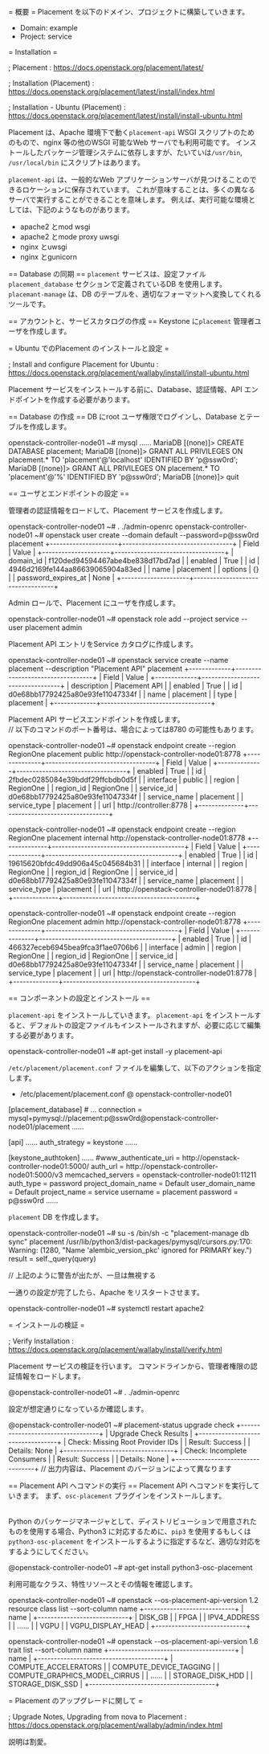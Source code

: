 = 概要 =
Placement を以下のドメイン、プロジェクトに構築していきます。

* Domain: example
* Project: service

= Installation =

; Placement
: https://docs.openstack.org/placement/latest/

; Installation (Placement)
: https://docs.openstack.org/placement/latest/install/index.html

; Installation - Ubuntu (Placement)
: https://docs.openstack.org/placement/latest/install/install-ubuntu.html

Placement は、Apache 環境下で動く<code>placement-api</code> WSGI スクリプトのためのもので、nginx 等の他のWSGI 可能なWeb サーバでも利用可能です。
インストールしたパッケージ管理システムに依存しますが、たいていは<code>/usr/bin</code>, <code>/usr/local/bin</code> にスクリプトはあります。

<code>placement-api</code> は、一般的なWeb アプリケーションサーバが見つけることのできるロケーションに保存されています。
これが意味することは、多くの異なるサーバで実行することができることを意味します。
例えば、実行可能な環境としては、下記のようなものがあります。

* apache2 とmod wsgi
* apache2 とmode proxy uwsgi
* nginx とuwsgi
* nginx とgunicorn

== Database の同期 ==
<code>placement</code> サービスは、設定ファイル<code>placement_database</code> セクションで定義されているDB を使用します。
<code>placemant-manage</code> は、DB のテーブルを、適切なフォーマットへ変換してくれるツールです。

== アカウントと、サービスカタログの作成 ==
Keystone に<code>placement</code> 管理者ユーザを作成します。

= Ubuntu でのPlacement のインストールと設定 =

; Install and configure Placement for Ubuntu
: https://docs.openstack.org/placement/wallaby/install/install-ubuntu.html

Placement サービスをインストールする前に、Database、認証情報、API エンドポイントを作成する必要があります。

== Database の作成 ==
DB にroot ユーザ権限でログインし、Database とテーブルを作成します。

<syntaxhighlight lang="console">
openstack-controller-node01 ~# mysql
......
MariaDB [(none)]> CREATE DATABASE placement;
MariaDB [(none)]> GRANT ALL PRIVILEGES ON placement.* TO 'placement'@'localhost' IDENTIFIED BY 'p@ssw0rd';
MariaDB [(none)]> GRANT ALL PRIVILEGES ON placement.* TO 'placement'@'%' IDENTIFIED BY 'p@ssw0rd';
MariaDB [(none)]> quit
</syntaxhighlight>

== ユーザとエンドポイントの設定 ==

管理者の認証情報をロードして、Placement サービスを作成します。

<syntaxhighlight lang="console">
openstack-controller-node01 ~# . ./admin-openrc
openstack-controller-node01 ~# openstack user create --domain default --password=p@ssw0rd placement
+---------------------+----------------------------------+
| Field               | Value                            |
+---------------------+----------------------------------+
| domain_id           | f120ded94594467abe4be838d17bd7ad |
| enabled             | True                             |
| id                  | 4946d2169fe144aa86639065904a83ed |
| name                | placement                        |
| options             | {}                               |
| password_expires_at | None                             |
+---------------------+----------------------------------+
</syntaxhighlight>

Admin ロールで、Placement にユーザを作成します。

<syntaxhighlight lang="console">
openstack-controller-node01 ~# openstack role add --project service --user placement admin
</syntaxhighlight>

Placement API エントリをService カタログに作成します。

<syntaxhighlight lang="console">
openstack-controller-node01 ~# openstack service create --name placement --description "Placement API" placement
+-------------+----------------------------------+
| Field       | Value                            |
+-------------+----------------------------------+
| description | Placement API                    |
| enabled     | True                             |
| id          | d0e68bb17792425a80e93fe11047334f |
| name        | placement                        |
| type        | placement                        |
+-------------+----------------------------------+
</syntaxhighlight>

Placement API サービスエンドポイントを作成します。<br />
// 以下のコマンドのポート番号は、場合によっては8780 の可能性もあります。

<syntaxhighlight lang="console">
openstack-controller-node01 ~# openstack endpoint create --region RegionOne placement public http://openstack-controller-node01:8778
+--------------+----------------------------------+
| Field        | Value                            |
+--------------+----------------------------------+
| enabled      | True                             |
| id           | 2fbdec0285084e39bddf29ffcbdb0d5f |
| interface    | public                           |
| region       | RegionOne                        |
| region_id    | RegionOne                        |
| service_id   | d0e68bb17792425a80e93fe11047334f |
| service_name | placement                        |
| service_type | placement                        |
| url          | http://controller:8778           |
+--------------+----------------------------------+

openstack-controller-node01 ~# openstack endpoint create --region RegionOne placement internal http://openstack-controller-node01:8778
+--------------+-----------------------------------------+
| Field        | Value                                   |
+--------------+-----------------------------------------+
| enabled      | True                                    |
| id           | 19615620bfdc49dd906a45c045684b31        |
| interface    | internal                                |
| region       | RegionOne                               |
| region_id    | RegionOne                               |
| service_id   | d0e68bb17792425a80e93fe11047334f        |
| service_name | placement                               |
| service_type | placement                               |
| url          | http://openstack-controller-node01:8778 |
+--------------+-----------------------------------------+

openstack-controller-node01 ~# openstack endpoint create --region RegionOne placement admin http://openstack-controller-node01:8778
+--------------+-----------------------------------------+
| Field        | Value                                   |
+--------------+-----------------------------------------+
| enabled      | True                                    |
| id           | 466327eceb6945bea9fca3f1ae0706b6        |
| interface    | admin                                   |
| region       | RegionOne                               |
| region_id    | RegionOne                               |
| service_id   | d0e68bb17792425a80e93fe11047334f        |
| service_name | placement                               |
| service_type | placement                               |
| url          | http://openstack-controller-node01:8778 |
+--------------+-----------------------------------------+
</syntaxhighlight>

== コンポーネントの設定とインストール ==

<code>placement-api</code> をインストールしていきます。
<code>placement-api</code> をインストールすると、デフォルトの設定ファイルもインストールされますが、必要に応じて編集する必要があります。

<syntaxhighlight lang="console">
openstack-controller-node01 ~# apt-get install -y placement-api
</syntaxhighlight>

<code>/etc/placement/placement.conf</code> ファイルを編集して、以下のアクションを指定します。

* /etc/placement/placement.conf @ openstack-controller-node01
<syntaxhighlight lang="console">
[placement_database]
# ...
connection = mysql+pymysql://placement:p@ssw0rd@openstack-controller-node01/placement
......

[api]
......
auth_strategy = keystone
......

[keystone_authtoken]
......
#www_authenticate_uri = http://openstack-controller-node01:5000/
auth_url = http://openstack-controller-node01:5000/v3
memcached_servers = openstack-controller-node01:11211
auth_type = password
project_domain_name = Default
user_domain_name = Default
project_name = service
username = placement
password = p@ssw0rd
......
</syntaxhighlight>

<code>placement</code> DB を作成します。

<syntaxhighlight lang="console">
openstack-controller-node01 ~# su -s /bin/sh -c "placement-manage db sync" placement
/usr/lib/python3/dist-packages/pymysql/cursors.py:170: Warning: (1280, "Name 'alembic_version_pkc' ignored for PRIMARY key.")
  result = self._query(query)

// 上記のように警告が出たが、一旦は無視する
</syntaxhighlight>

一通りの設定が完了したら、Apache をリスタートさせます。

<syntaxhighlight lang="console">
openstack-controller-node01 ~# systemctl restart apache2
</syntaxhighlight>

= インストールの検証 =

; Verify Installation
: https://docs.openstack.org/placement/wallaby/install/verify.html

Placement サービスの検証を行います。
コマンドラインから、管理者権限の認証情報をロードします。

<syntaxhighlight lang="console">
@openstack-controller-node01 ~# . ./admin-openrc
</syntaxhighlight>

設定が想定通りになっているか確認します。

<syntaxhighlight lang="console">
@openstack-controller-node01 ~# placement-status upgrade check
+----------------------------------+
| Upgrade Check Results            |
+----------------------------------+
| Check: Missing Root Provider IDs |
| Result: Success                  |
| Details: None                    |
+----------------------------------+
| Check: Incomplete Consumers      |
| Result: Success                  |
| Details: None                    |
+----------------------------------+
// 出力内容は、Placement のバージョンによって異なります
</syntaxhighlight>

== Placement API へコマンドの実行 ==
Placement API へコマンドを実行していきます。
まず、<code>osc-placement</code> プラグインをインストールします。<br /><br />

Python のパッケージマネージャとして、ディストリビューションで用意されたものを使用する場合、Python3 に対応するために、<code>pip3</code> を使用するもしくは<code>python3-osc-placement</code> をインストールするように指定するなど、適切な対応をするようにしてください。

<syntaxhighlight lang="console">
@openstack-controller-node01 ~# apt-get install python3-osc-placement
</syntaxhighlight>

利用可能なクラス、特性リソースとその情報を確認します。

<syntaxhighlight lang="console">
openstack-controller-node01 ~# openstack --os-placement-api-version 1.2 resource class list --sort-column name
+----------------------------+
| name                       |
+----------------------------+
| DISK_GB                    |
| FPGA                       |
| IPV4_ADDRESS               |
| ......                     |
| VGPU                       |
| VGPU_DISPLAY_HEAD          |
+----------------------------+

openstack-controller-node01 ~# openstack --os-placement-api-version 1.6 trait list --sort-column name
+---------------------------------------+
| name                                  |
+---------------------------------------+
| COMPUTE_ACCELERATORS                  |
| COMPUTE_DEVICE_TAGGING                |
| COMPUTE_GRAPHICS_MODEL_CIRRUS         |
| ......                                |
| STORAGE_DISK_HDD                      |
| STORAGE_DISK_SSD                      |
+---------------------------------------+
</syntaxhighlight>

= Placement のアップグレードに関して =

; Upgrade Notes, Upgrading from nova to Placement
: https://docs.openstack.org/placement/wallaby/admin/index.html

説明は割愛。

